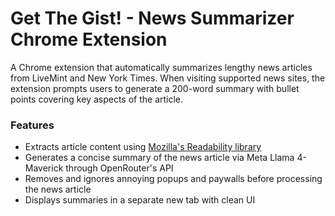 # Get The Gist! - News Summarizer Chrome Extension

A Chrome extension that automatically summarizes lengthy news articles from LiveMint and New York Times. When visiting supported news sites, the extension prompts users to generate a 200-word summary with bullet points covering key aspects of the article.

### Features
- Extracts article content using [Mozilla's Readability library](https://github.com/mozilla/readability/tree/main)
- Generates a concise summary of the news article via Meta Llama 4-Maverick through OpenRouter's API
- Removes and ignores annoying popups and paywalls before processing the news article
- Displays summaries in a separate new tab with clean UI
